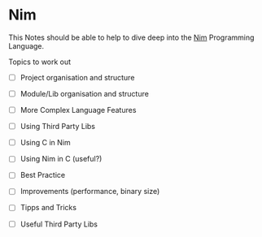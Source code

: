 # Nim

This Notes should be able to help to dive deep into the [Nim](https://nim-lang.org) Programming Language.

Topics to work out

- [ ] Project organisation and structure
- [ ] Module/Lib organisation and structure
- [ ] More Complex Language Features
- [ ] Using Third Party Libs
- [ ] Using C in Nim
- [ ] Using Nim in C (useful?)
- [ ] Best Practice
- [ ] Improvements (performance, binary size)
- [ ] Tipps and Tricks
- [ ] Useful Third Party Libs

